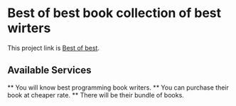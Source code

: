# Best of best book collection of best wirters

This project link is [Best of best](https://ass-8-best-of-best.netlify.app/).

## Available Services

** You will know best programming book writers.
** You can purchase their book at cheaper rate.
** There will be their bundle of books.
